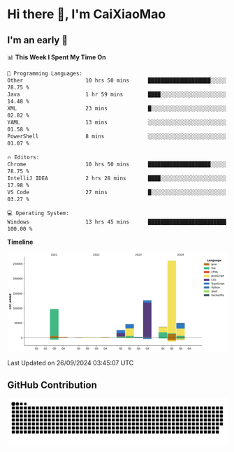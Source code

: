# Hi there 👋, I'm CaiXiaoMao

## I'm an early 🐤
<!--START_SECTION:waka-->
📊 **This Week I Spent My Time On** 

```text
💬 Programming Languages: 
Other                    10 hrs 50 mins      ████████████████████░░░░░   78.75 % 
Java                     1 hr 59 mins        ████░░░░░░░░░░░░░░░░░░░░░   14.48 % 
XML                      23 mins             █░░░░░░░░░░░░░░░░░░░░░░░░   02.82 % 
YAML                     13 mins             ░░░░░░░░░░░░░░░░░░░░░░░░░   01.58 % 
PowerShell               8 mins              ░░░░░░░░░░░░░░░░░░░░░░░░░   01.07 % 

🔥 Editors: 
Chrome                   10 hrs 50 mins      ████████████████████░░░░░   78.75 % 
IntelliJ IDEA            2 hrs 28 mins       ████░░░░░░░░░░░░░░░░░░░░░   17.98 % 
VS Code                  27 mins             █░░░░░░░░░░░░░░░░░░░░░░░░   03.27 % 

💻 Operating System: 
Windows                  13 hrs 45 mins      █████████████████████████   100.00 % 
```

**Timeline**

![Lines of Code chart](https://raw.githubusercontent.com/caixiaomao/caixiaomao/main/assets/bar_graph.png)


 Last Updated on 26/09/2024 03:45:07 UTC
<!--END_SECTION:waka-->

## GitHub Contribution
<picture>
  <source media="(prefers-color-scheme: dark)" srcset="/dist/snake/github-contribution-grid-snake-dark.svg" />
  <source media="(prefers-color-scheme: light)" srcset="/dist/snake/github-contribution-grid-snake.svg" />
  <img alt="github contribution grid snake animation" src="/dist/snake/github-contribution-grid-snake.svg" />
</picture>
